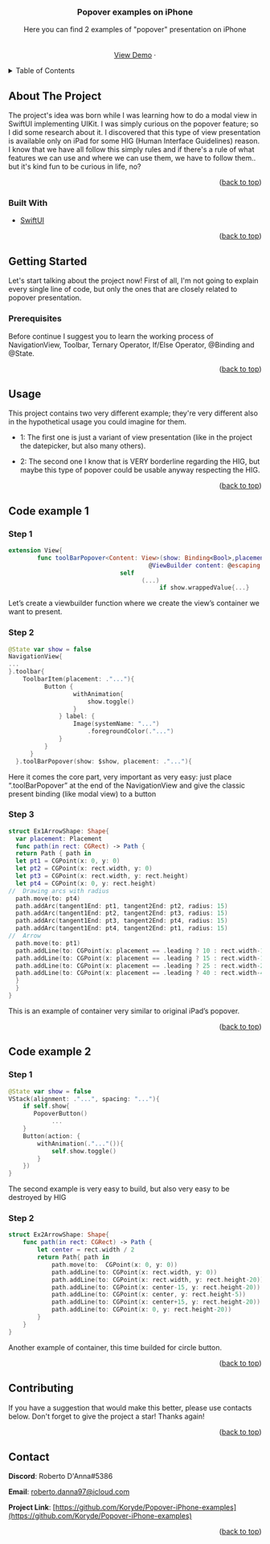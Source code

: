 <div id="top"></div>

<h3 align="center">Popover examples on iPhone</h3>

  <p align="center">
    Here you can find 2 examples of "popover" presentation on iPhone
    <br />
    <br />
    <br />
    <a href="https://github.com/github_username/repo_name">View Demo</a>
    ·
  </p>
</div>


<details>
  <summary>Table of Contents</summary>
  <ol>
    <li>
      <a href="#about-the-project">About The Project</a>
      <ul>
        <li><a href="#built-with">Built With</a></li>
      </ul>
    </li>
    <li>
      <a href="#getting-started">Getting Started</a>
      <ul>
        <li><a href="#prerequisites">Prerequisites</a></li>
      </ul>
    </li>
    <li><a href="#usage">Usage</a></li>
    <li>
      <a href="#code-example-1">Code example n°1</a>
      <ul>
        <li><a href="#step-1">Step 1</a></li>
        <li><a href="#step-2">Step 2</a></li>
        <li><a href="#step-3">Step 3</a></li>
      </ul>
    </li>
    <li>
      <a href="#code-example-2">Code example n°2</a>
      <ul>
        <li><a href="#step-1">Step 1</a></li>
        <li><a href="#step-2">Step 2</a></li>
      </ul>
    </li>
    <li><a href="#contributing">Contributing</a></li>
    <li><a href="#contact">Contact</a></li>
  </ol>
</details>


## About The Project

The project's idea was born while I was learning how to do a modal view in SwiftUI implementing UIKit. I was simply curious on the popover feature; so I did some research about it.
I discovered that this type of view presentation is available only on iPad for some HIG (Human Interface Guidelines) reason.
I know that we have all follow this simply rules and if there's a rule of what features we can use and where we can use them, we have to follow them.. but it's kind fun to be curious in life, no?


<p align="right">(<a href="#top">back to top</a>)</p>


### Built With

* [SwiftUI](https://developer.apple.com/xcode/swiftui/)

<p align="right">(<a href="#top">back to top</a>)</p>


## Getting Started

Let's start talking about the project now!
First of all, I'm not going to explain every single line of code, but only the ones that are closely related to popover presentation.

### Prerequisites

Before continue I suggest you to learn the working process of NavigationView, Toolbar, Ternary Operator, If/Else Operator, @Binding and @State.

<p align="right">(<a href="#top">back to top</a>)</p>


## Usage

This project contains two very different example; they're very different also in the hypothetical usage you could imagine for them.

* 1: The first one is just a variant of view presentation (like in the project the datepicker, but also many others).

* 2: The second one I know that is VERY borderline regarding the HIG, but maybe this type of popover could be usable anyway respecting the HIG.

<p align="right">(<a href="#top">back to top</a>)</p>


## Code example 1

### Step 1

```Swift
extension View{
		func toolBarPopover<Content: View>(show: Binding<Bool>,placement: Placement = .leading,
                                       @ViewBuilder content: @escaping ()->Content)->some View{
                               self
                                     (...)
                                          if show.wrappedValue{...}
```
Let’s create a viewbuilder function where we create the view’s container we want to present.

### Step 2

```Swift
@State var show = false
NavigationView{
...
}.toolbar{
    ToolbarItem(placement: ."..."){
          Button {
                  withAnimation{
                      show.toggle()
                  }
              } label: {
                  Image(systemName: "...")
                      .foregroundColor(."...")
              }
          }
      }
  }.toolBarPopover(show: $show, placement: ."..."){
```
Here it comes the core part, very important as very easy: just place “.toolBarPopover” at the end of the NavigationView and give the classic present binding (like modal view) to a button

### Step 3

```Swift
struct Ex1ArrowShape: Shape{
  var placement: Placement
  func path(in rect: CGRect) -> Path {
  return Path { path in
  let pt1 = CGPoint(x: 0, y: 0)
  let pt2 = CGPoint(x: rect.width, y: 0)
  let pt3 = CGPoint(x: rect.width, y: rect.height)
  let pt4 = CGPoint(x: 0, y: rect.height)
//  Drawing arcs with radius
  path.move(to: pt4)
  path.addArc(tangent1End: pt1, tangent2End: pt2, radius: 15)
  path.addArc(tangent1End: pt2, tangent2End: pt3, radius: 15)
  path.addArc(tangent1End: pt3, tangent2End: pt4, radius: 15)
  path.addArc(tangent1End: pt4, tangent2End: pt1, radius: 15)
//  Arrow
  path.move(to: pt1)
  path.addLine(to: CGPoint(x: placement == .leading ? 10 : rect.width-10, y: 0))
  path.addLine(to: CGPoint(x: placement == .leading ? 15 : rect.width-15, y: 0))
  path.addLine(to: CGPoint(x: placement == .leading ? 25 : rect.width-25, y: -15))
  path.addLine(to: CGPoint(x: placement == .leading ? 40 : rect.width-40, y: 0))
  }
  }
}
```
This is an example of container very similar to original iPad’s popover.

<p align="right">(<a href="#top">back to top</a>)</p>

## Code example 2

### Step 1

```Swift
@State var show = false
VStack(alignment: ."...", spacing: "..."){
	if self.show{
	   PopoverButton()
	        ...
	}
	Button(action: {
	    withAnimation(."..."()){
	        self.show.toggle()
	    }  
	})
}
```
The second example is very easy to build, but also very easy to be destroyed by HIG


### Step 2

```Swift
struct Ex2ArrowShape: Shape{
    func path(in rect: CGRect) -> Path {
        let center = rect.width / 2
        return Path{ path in
            path.move(to:  CGPoint(x: 0, y: 0))
            path.addLine(to: CGPoint(x: rect.width, y: 0))
            path.addLine(to: CGPoint(x: rect.width, y: rect.height-20))
            path.addLine(to: CGPoint(x: center-15, y: rect.height-20))
            path.addLine(to: CGPoint(x: center, y: rect.height-5))
            path.addLine(to: CGPoint(x: center+15, y: rect.height-20))
            path.addLine(to: CGPoint(x: 0, y: rect.height-20))
        }
    }
}
```
Another example of container, this time builded for circle button.

<p align="right">(<a href="#top">back to top</a>)</p>


## Contributing

If you have a suggestion that would make this better, please use contacts below.
Don't forget to give the project a star! Thanks again!

<p align="right">(<a href="#top">back to top</a>)</p>


## Contact

**Discord**:  Roberto D'Anna#5386

**Email**: [roberto.danna97@icloud.com](mailto:roberto.danna97@icloud.com)

**Project Link**: [https://github.com/Koryde/Popover-iPhone-examples](https://github.com/Koryde/Popover-iPhone-examples)

<p align="right">(<a href="#top">back to top</a>)</p>
